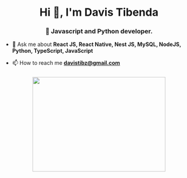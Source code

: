 <h1 align="center">Hi 👋, I'm Davis Tibenda</h1>
<h3 align="center">🐻 Javascript and Python developer.</h3>

<!--- 👨‍💻 My Portfolio [https://gautham-portfolio.netlify.app/](https://gautham-portfolio.netlify.app/)-->

- 💬 Ask me about **React JS, React Native, Nest JS, MySQL, NodeJS, Python, TypeScript, JavaScript**

- 📫 How to reach me **davistibz@gmail.com**

<h3 align="center"><img align="center" src="https://user-images.githubusercontent.com/87249937/161066804-910f3ce7-d894-492b-bfbf-f0b1f8adde01.gif" height="250" width="350" />
</h3>


<!---<h3 align="left">Connect with me:</h3>

<p align="left">
<a href="https://dev.to/gautham495" target="blank"><img align="center" src="https://cdn.jsdelivr.net/npm/simple-icons@3.0.1/icons/dev-dot-to.svg" alt="gautham495" height="30" width="40" /></a>
<a href="https://twitter.com/GauthamVijay495" target="blank"><img align="center" src="https://cdn.jsdelivr.net/npm/simple-icons@3.0.1/icons/twitter.svg" alt="gautham495" height="30" width="40" /></a>
<a href="https://www.linkedin.com/in/gautham-vijayan-a15722184" target="blank"><img align="center" src="https://cdn.jsdelivr.net/npm/simple-icons@3.0.1/icons/linkedin.svg" alt="gautham vijayan" height="30" width="40" /></a>

</p>-->
